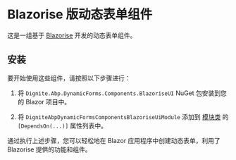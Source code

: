# Blazorise 版动态表单组件

这是一组基于 [Blazorise](https://blazorise.com/) 开发的动态表单组件。

## 安装

要开始使用这些组件，请按照以下步骤进行：

1. 将 `Dignite.Abp.DynamicForms.Components.BlazoriseUI` NuGet 包安装到您的 Blazor 项目中。

2. 将 `DigniteAbpDynamicFormsComponentsBlazoriseUiModule` 添加到 [模块类](https://docs.abp.io/en/abp/latest/Module-Development-Basics) 的 `[DependsOn(...)]` 属性列表中。

通过执行上述步骤，您可以轻松地在 Blazor 应用程序中创建动态表单，利用了 Blazorise 提供的功能和组件。
